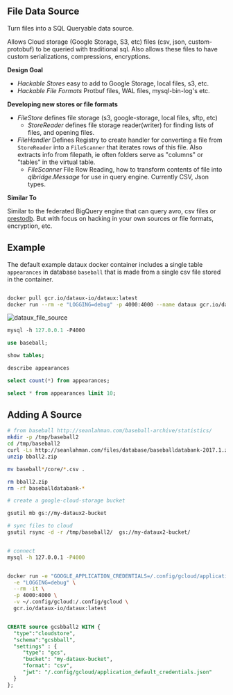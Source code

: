 
File Data Source
---------------------------------

Turn files into a SQL Queryable data source.

Allows Cloud storage (Google Storage, S3, etc) files (csv, json, custom-protobuf)
to be queried with traditional sql.  Also allows these files to have custom 
serializations, compressions, encryptions.

**Design Goal**
* *Hackable Stores* easy to add to Google Storage, local files, s3, etc.
* *Hackable File Formats* Protbuf files, WAL files, mysql-bin-log's etc.


**Developing new stores or file formats**

* *FileStore* defines file storage (s3, google-storage, local files, sftp, etc)
  * *StoreReader* defines file storage reader(writer) for finding lists of files, and
    opening files.
* *FileHandler* Defines Registry to create handler for converting a file from `StoreReader`
    into a `FileScanner` that iterates rows of this file. Also extracts info from 
    filepath, ie often folders serve as "columns" or "tables" in the virtual table.
  * *FileScanner* File Row Reading, how to transform contents of
    file into *qlbridge.Message* for use in query engine.
    Currently CSV, Json types.  


**Similar To**

Similar to the federated BigQuery engine that can query avro, csv files 
or [prestodb](http://prestodb.io/).  But with focus on hacking in your own sources
or file formats, encryption, etc.

Example
----------------------------

The default example dataux docker container
includes a single table `appearances` in database `baseball`
that is made from a single csv file stored in the container.

```sh

docker pull gcr.io/dataux-io/dataux:latest
docker run --rm -e "LOGGING=debug" -p 4000:4000 --name dataux gcr.io/dataux-io/dataux:latest

```

![dataux_file_source](https://cloud.githubusercontent.com/assets/7269/23976158/12a378be-09a3-11e7-971e-8a05d7002aaf.png)

```sql
mysql -h 127.0.0.1 -P4000

use baseball;

show tables;

describe appearances

select count(*) from appearances;

select * from appearances limit 10;

```



Adding A Source
--------------------


```sh
# from baseball http://seanlahman.com/baseball-archive/statistics/
mkdir -p /tmp/baseball2
cd /tmp/baseball2
curl -Ls http://seanlahman.com/files/database/baseballdatabank-2017.1.zip > bball2.zip
unzip bball2.zip

mv baseball*/core/*.csv .

rm bball2.zip
rm -rf baseballdatabank-*

# create a google-cloud-storage bucket

gsutil mb gs://my-dataux2-bucket

# sync files to cloud
gsutil rsync -d -r /tmp/baseball2/  gs://my-dataux2-bucket/


# connect
mysql -h 127.0.0.1 -P4000


docker run -e "GOOGLE_APPLICATION_CREDENTIALS=/.config/gcloud/application_default_credentials.json" \
  -e "LOGGING=debug" \
  --rm -it \
  -p 4000:4000 \
  -v ~/.config/gcloud:/.config/gcloud \
  gcr.io/dataux-io/dataux:latest

```

```sql

CREATE source gcsbball2 WITH {
  "type":"cloudstore", 
  "schema":"gcsbball", 
  "settings" : {
     "type": "gcs",
     "bucket": "my-dataux-bucket",
     "format": "csv",
     "jwt": "/.config/gcloud/application_default_credentials.json"
  }
};

```